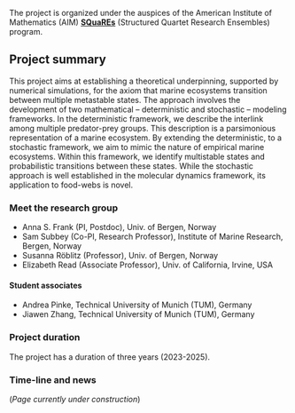 The project is organized under the auspices of the American Institute of
Mathematics (AIM)  [**SQuaREs**](https://aimath.org/programs/squares/) (Structured Quartet Research Ensembles)
program.

## Project summary
This project aims at establishing a theoretical underpinning, supported by numerical simulations, for the axiom that
marine ecosystems transition between multiple metastable states. The approach involves the development of two
mathematical – deterministic and stochastic – modeling frameworks. In the deterministic framework, we describe the
interlink among multiple predator-prey groups. This description is a parsimonious representation of a marine ecosystem.
By extending the deterministic, to a stochastic framework, we aim to mimic the nature of empirical marine ecosystems.
Within this framework, we identify multistable states and probabilistic transitions between these states.
While the stochastic approach is well established in the molecular dynamics framework, its application to food-webs
is novel.

### Meet the research group 
- Anna S. Frank (PI, Postdoc), Univ. of Bergen, Norway
- Sam Subbey (Co-PI, Research Professor), Institute of Marine Research, Bergen, Norway
- Susanna Röblitz (Professor),  Univ. of Bergen, Norway
- Elizabeth Read (Associate Professor), Univ. of California, Irvine, USA

#### Student associates
- Andrea Pinke, Technical University of Munich (TUM), Germany
- Jiawen Zhang, Technical University of Munich (TUM), Germany 
  
### Project duration 
The project has a duration of three years (2023-2025).

### Time-line and news

(_Page currently under construction_)

